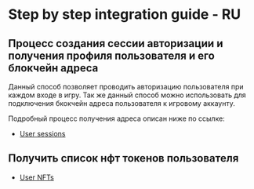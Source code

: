 # Step by step integration guide - RU

## Процесс создания сессии авторизации и получения профиля пользователя и его блокчейн адреса

Данный способ позволяет проводить авторизацию пользователя при каждом входе в игру.
Так же данный способ можно использовать для подключения бкокчейн адреса пользователя к игровому аккаунту.

Подробный процесс получения адреса описан ниже по ссылке:

- [User sessions](ru/sessions.md)

## Получить список нфт токенов пользователя

- [User NFTs](ru/user_nfts.md)
